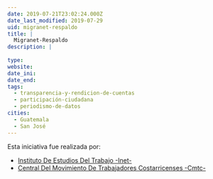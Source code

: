 ```yaml
---
date: 2019-07-21T23:02:24.000Z
date_last_modified: 2019-07-29
uid: migranet-respaldo
title: |
  Migranet-Respaldo
description: |
  
type: 
website: 
date_ini: 
date_end: 
tags:
  - transparencia-y-rendicion-de-cuentas
  - participación-ciudadana
  - periodismo-de-datos
cities: 
  - Guatemala
  - San José
---
```


Esta iniciativa fue realizada por:

- [Instituto De Estudios Del Trabajo -Inet-](/organizaciones/instituto-de-estudios-del-trabajo-inet)
- [Central Del Movimiento De Trabajadores Costarricenses -Cmtc-](/organizaciones/central-del-movimiento-de-trabajadores-costarricenses-cmtc)
